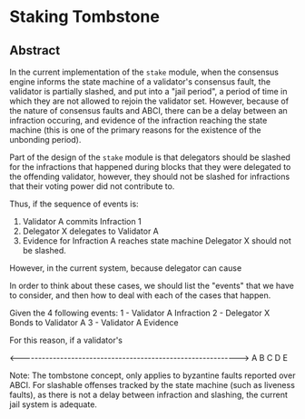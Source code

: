 # Staking Tombstone

## Abstract

In the current implementation of the `stake` module, when the consensus engine informs the state machine of a validator's consensus fault, the validator is partially slashed, and put into a "jail period", a period of time in which they are not allowed to rejoin the validator set.  However, because of the nature of consensus faults and ABCI, there can be a delay between an infraction occuring, and evidence of the infraction reaching the state machine (this is one of the primary reasons for the existence of the unbonding period).

Part of the design of the `stake` module is that delegators should be slashed for the infractions that happened during blocks that they were delegated to the offending validator, however, they should not be slashed for infractions that their voting power did not contribute to.

Thus, if the sequence of events is:
1. Validator A commits Infraction 1
2. Delegator X delegates to Validator A
3. Evidence for Infraction A reaches state machine
Delegator X should not be slashed.

However, in the current system, because delegator can cause 

In order to think about these cases, we should list the "events" that we have to consider, and then how to deal with each of the cases that happen.



Given the 4 following events:
1 - Validator A Infraction
2 - Delegator X Bonds to Validator A
3 - Validator A Evidence

For this reason, if a validator's 




<------------------------------------------------------------>
    A       B         C        D        E





Note: The tombstone concept, only applies to byzantine faults reported over ABCI.  For slashable offenses tracked by the state machine (such as liveness faults), as there is not a delay between infraction and slashing, the current jail system is adequate.
